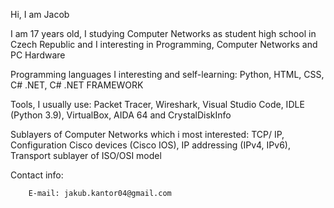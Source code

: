   
Hi, I am Jacob

I am 17 years old, I studying Computer Networks as student high school in Czech Republic and I interesting in Programming, Computer Networks and PC Hardware 

Programming languages I interesting and self-learning: Python, HTML, CSS, C# .NET, C# .NET FRAMEWORK

Tools, I usually use: Packet Tracer, Wireshark, Visual Studio Code, IDLE (Python 3.9), VirtualBox, AIDA 64 and CrystalDiskInfo

Sublayers of Computer Networks which i most interested: TCP/ IP, Configuration Cisco devices (Cisco IOS), IP addressing (IPv4, IPv6), Transport sublayer of ISO/OSI model



Contact info: 

        E-mail: jakub.kantor04@gmail.com
